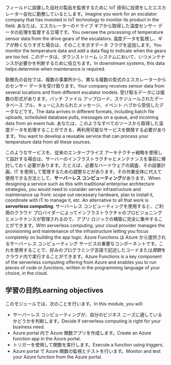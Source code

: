 <span data-ttu-id="718a9-101">フィールドに設置した自社の製品を監視するために IoT 技術に投資をしたエスカレーター会社に勤務しているとします。</span><span class="sxs-lookup"><span data-stu-id="718a9-101">Imagine you work for an escalator company that has invested in IoT technology to monitor its product in the field.</span></span> <span data-ttu-id="718a9-102">あなたは、エスカレーターのドライブ ギアから取得した温度センサー データの処理を監督する立場です。</span><span class="sxs-lookup"><span data-stu-id="718a9-102">You oversee the processing of temperature sensor data from the drive gears of the escalators.</span></span> <span data-ttu-id="718a9-103">温度データを監視し、ギアが熱くなりすぎた場合は、そのことを示すデータ フラグを追加します。</span><span class="sxs-lookup"><span data-stu-id="718a9-103">You monitor the temperature data and add a data flag to indicate when the gears are too hot.</span></span> <span data-ttu-id="718a9-104">このデータは、ダウンストリーム システムにおいて、いつメンテナンスが必要かを判断するために役立ちます。</span><span class="sxs-lookup"><span data-stu-id="718a9-104">In downstream systems, this data helps determine when maintenance is required.</span></span>

<span data-ttu-id="718a9-105">勤務先の会社では、複数の事業所から、異なる複数の型式のエスカレーターからのセンサー データを受け取ります。</span><span class="sxs-lookup"><span data-stu-id="718a9-105">Your company receives sensor data from several locations and from different escalator models.</span></span> <span data-ttu-id="718a9-106">受け取るデータには複数の形式があります。バッチ ファイル アップロード、スケジュールされたデータベース プル、キューに入れられたメッセージ、イベント ハブから受信したデータなどです。</span><span class="sxs-lookup"><span data-stu-id="718a9-106">The data arrives in different formats, including batch file uploads, scheduled database pulls, messages on a queue, and incoming data from an event hub.</span></span> <span data-ttu-id="718a9-107">あなたは、このようなすべてのソースから取得した温度データを処理することができる、再利用可能なサービスを開発する必要があります。</span><span class="sxs-lookup"><span data-stu-id="718a9-107">You want to develop a reusable service that can process your temperature data from all these sources.</span></span>

<span data-ttu-id="718a9-108">このようなサービスを、従来のエンタープライズ アーキテクチャ戦略を使用して設計する場合は、サーバーのインフラストラクチャとメンテナンスを事前に検討しておく必要があります。たとえば、必要なハードウェアの調査、その設置計画、IT を使用して管理するための調整などがあります。その作業全体に代えて使用できる方法として、**サーバーレス コンピューティング**があります。</span><span class="sxs-lookup"><span data-stu-id="718a9-108">When designing a service such as this with traditional enterprise architecture strategies, you would need to consider server infrastructure and maintenance up front: scope out necessary hardware, plan to install it, coordinate with IT to manage it, etc. An alternative to all that work is **serverless computing**.</span></span> <span data-ttu-id="718a9-109">サーバーレス コンピューティングを使用すると、ご利用のクラウド プロバイダーによってインフラストラクチャのプロビジョニングとメンテナンスが管理されるので、アプリ ロジックの構築に完全に集中することができます。</span><span class="sxs-lookup"><span data-stu-id="718a9-109">With serverless computing, your cloud provider manages the provisioning and maintenance of the infrastructure letting you focus completely on building the app logic.</span></span> <span data-ttu-id="718a9-110">Azure Functions は Azure から提供されるサーバーレス コンピューティング サービスの重要なコンポーネントです。これを使用することで、好みのプログラミング言語で記述したコードまたは*関数*をクラウド内で実行することができます。</span><span class="sxs-lookup"><span data-stu-id="718a9-110">Azure Functions is a key component of the serverless computing offering from Azure and enables you to run pieces of code or *functions*, written in the programming language of your choice, in the cloud.</span></span>

## <a name="learning-objectives"></a><span data-ttu-id="718a9-111">学習の目的</span><span class="sxs-lookup"><span data-stu-id="718a9-111">Learning objectives</span></span>

<span data-ttu-id="718a9-112">このモジュールでは、次のことを行います。</span><span class="sxs-lookup"><span data-stu-id="718a9-112">In this module, you will:</span></span>

- <span data-ttu-id="718a9-113">サーバーレス コンピューティングが、自分のビジネス ニーズに適しているかどうかを判断します。</span><span class="sxs-lookup"><span data-stu-id="718a9-113">Decide if serverless computing is right for your business need.</span></span>
- <span data-ttu-id="718a9-114">Azure portal 内で Azure 関数アプリを作成します。</span><span class="sxs-lookup"><span data-stu-id="718a9-114">Create an Azure function app in the Azure portal.</span></span>
- <span data-ttu-id="718a9-115">トリガーを使用して関数を実行します。</span><span class="sxs-lookup"><span data-stu-id="718a9-115">Execute a function using triggers.</span></span>
- <span data-ttu-id="718a9-116">Azure portal で Azure 関数の監視とテストを行います。</span><span class="sxs-lookup"><span data-stu-id="718a9-116">Monitor and test your Azure function from the Azure portal.</span></span>
